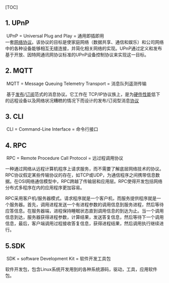 

[TOC]



## 1. UPnP

​		UPnP  =  Universal Plug and Play  =  通用即插即用  
​		一套[网络协议](https://baike.baidu.com/item/网络协议/328636)。该协议的目标是使家庭网络（数据共享、通信和娱乐）和公司网络中的各种设备能够相互无缝连接，并简化相关网络的实现。UPnP通过定义和发布基于开放、因特网通讯网协议标准的UPnP设备控制协议来实现这一目标。

## 2. MQTT

​		MQTT =  Message Queuing Telemetry Transport = 消息队列遥测传输 

​		基于[发布](https://baike.baidu.com/item/发布/33814)/[订阅](https://baike.baidu.com/item/订阅/8724574)范式的消息协议。它工作在 TCP/IP协议族上，是为[硬件性能](https://baike.baidu.com/item/硬件性能/12730200)低下的远程设备以及网络状况糟糕的情况下而设计的发布/订阅型消息[协议](https://baike.baidu.com/item/协议/670528)

## 3. CLI

​		CLI = Command-Line Interface  =  命令行接口

## 4. RPC

​		RPC =  Remote Procedure Call Protocol  =  远过程调用协议

​		一种通过网络从远程计算机程序上请求服务，而不需要了解底层网络技术的协议。RPC协议假定某些传输协议的存在，如TCP或UDP，为通信程序之间携带信息数据。在OSI网络通信模型中，RPC跨越了传输层和应用层。RPC使得开发包括网络分布式多程序在内的应用程序更加容易。

​		RPC采用客户机/服务器模式。请求程序就是一个客户机，而服务提供程序就是一个服务器。首先，调用进程发送一个有进程参数的调用信息到服务进程，然后等待应答信息。在服务器端，进程保持睡眠状态直到调用信息的到达为止。当一个调用信息到达，服务器获得进程参数，计算结果，发送答复信息，然后等待下一个调用信息，最后，客户端调用过程接收答复信息，获得进程结果，然后调用执行继续进行。

## 5.SDK

​		SDK = software Development Kit = 软件开发工具包

​		软件开发包，包含Linux系统开发用到的各种系统源码，驱动，工具，应用软件包。